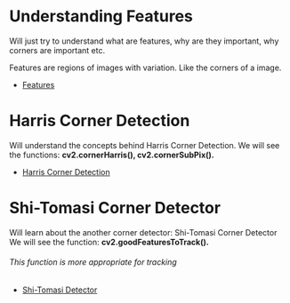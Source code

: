 # Understanding Features
Will just try to understand what are features, why are they important, why corners are important etc.

Features are regions of images with variation. Like the corners of a image.
* [Features](https://opencv-python-tutroals.readthedocs.io/en/latest/py_tutorials/py_feature2d/py_features_meaning/py_features_meaning.html)
# Harris Corner Detection
Will understand the concepts behind Harris Corner Detection.
We will see the functions: **cv2.cornerHarris(), cv2.cornerSubPix().**
* [Harris Corner Detection](01_HarrisDetection.py)
# Shi-Tomasi Corner Detector
Will learn about the another corner detector: Shi-Tomasi Corner Detector
We will see the function: **cv2.goodFeaturesToTrack().**<br>
###### This function is more appropriate for tracking
* [Shi-Tomasi Detector](02_ShiTomasi.py)
